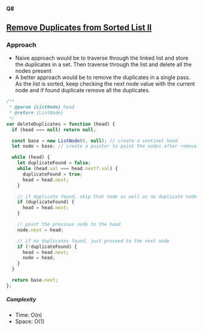 #### Q8

## [Remove Duplicates from Sorted List II](https://leetcode.com/problems/remove-duplicates-from-sorted-list-ii/solution/)

### Approach

- Naive approach would be to traverse through the linked list and store the duplicates in a set. Then traverse through the list and delete all the nodes present
- A better approach would be to remove the duplicates in a single pass. As the list is sorted, keep checking the next node value with the current node and if found duplicate remove all the duplicates.

```js
/**
 * @param {ListNode} head
 * @return {ListNode}
 */
var deleteDuplicates = function (head) {
  if (head === null) return null;

  const base = new ListNode(0, null); // create a sentinel head
  let node = base; // create a pointer to point the nodes after removal

  while (head) {
    let duplicateFound = false;
    while (head.val === head.next?.val) {
      duplicateFound = true;
      head = head.next;
    }

    // if duplicate found, skip that node as well as no duplicate node should be present
    if (duplicateFound) {
      head = head.next;
    }

    // point the previous node to the head
    node.next = head;

    // if no duplicates found, just proceed to the next node
    if (!duplicateFound) {
      head = head.next;
      node = head;
    }
  }

  return base.next;
};
```

##### Complexity

- Time: O(n)
- Space: O(1)
